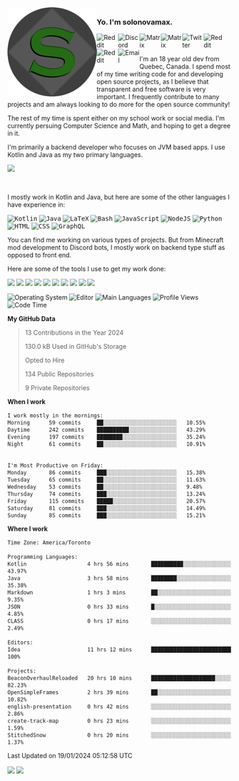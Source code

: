 <img align="left" alt="Avatar" width="200px" src="https://raw.githubusercontent.com/solonovamax/solonovamax/main/solonovamax-circle.png" />

### Yo. I'm solonovamax.

<a href="https://gitlab.com/solonovamax">
    <img align="left" alt="Reddit" width="48px" src="https://img.icons8.com/color/2x/gitlab.png">
</a>

<a href="https://discord.solonovamax.gay">
    <img align="left" alt="Discord" width="48px" src="https://img.icons8.com/color/2x/discord-logo.png">
</a>

<a href="https://matrix.to/#/@solonovamax:matrix.org?#gh-light-mode-only">
    <img align="left" alt="Matrix" width="48px" src="https://img.icons8.com/000000/material/2x/matrix-logo.png">
</a>
<a href="https://matrix.to/#/@solonovamax:matrix.org?#gh-dark-mode-only">
    <img align="left" alt="Matrix" width="48px" src="https://img.icons8.com/FFFFFF/material/2x/matrix-logo.png">
</a>

<a href="https://twitter.com/solonovamax">
    <img align="left" alt="Twitter" width="48px" src="https://img.icons8.com/color/2x/twitter.png">
</a>

<!-- <a href="https://twitch.tv/solonovamax">
    <img align="left" alt="Twitch" width="48px" src="https://img.icons8.com/color/2x/twitch.png">
</a> -->

<a href="https://reddit.com/u/solonovamax">
    <img align="left" alt="Reddit" width="48px" src="https://img.icons8.com/color/2x/reddit.png">
</a>

<a href="https://www.youtube.com/channel/UCTxCeyGu41WfEBT8mXpjHMA">
    <img align="left" alt="Reddit" width="48px" src="https://img.icons8.com/color/2x/youtube.png">
</a>

<a href="mailto:solonovamax@12oclockpoint.com">
    <img align="left" alt="Email" width="48px" src="https://img.icons8.com/fluency/2x/mail.png">
</a>

<!-- <a href="https://open.spotify.com/user/solonovamax">
    <img align="left" alt="Spotify" width="48px" src="https://img.icons8.com/color/2x/spotify.png">
</a> -->

<br/>
<br/>

I'm an 18 year old dev from Quebec, Canada.
I spend most of my time writing code for and developing open source projects, as I believe that transparent and free software is very important.
I frequently contribute to many projects and am always looking to do more for the open source community!

The rest of my time is spent either on my school work or social media. I'm currently persuing Computer Science and Math, and hoping to get a degree in it.

I'm primarily a backend developer who focuses on JVM based apps. I use Kotlin and Java as my two primary languages.


<a href="https://github.com/ryo-ma/github-profile-trophy"><img src="https://github-profile-trophy.vercel.app/?username=solonovamax&margin-w=15&row=1"/></a> 

<br/>

I mostly work in Kotlin and Java, but here are some of the other languages I have experience in:

<kbd><img height="32" alt="Kotlin" src="https://img.icons8.com/color/1x/kotlin.png"></kbd>
<kbd><img height="32" alt="Java" src="https://img.icons8.com/color/1x/java-coffee-cup-logo.png"></kbd>
<kbd><img height="32" alt="LaTeX" src="https://img.icons8.com/color/1x/latex.png"></kbd>
<kbd><img height="32" alt="Bash" src="https://img.icons8.com/color/1x/console.png"></kbd>
<kbd><img height="32" alt="JavaScript" src="https://img.icons8.com/color/1x/javascript.png"></kbd>
<kbd><img height="32" alt="NodeJS" src="https://img.icons8.com/color/1x/nodejs.png"></kbd>
<kbd><img height="32" alt="Python" src="https://img.icons8.com/color/1x/python.png"></kbd>
<kbd><img height="32" alt="HTML" src="https://img.icons8.com/color/1x/html-5.png"></kbd>
<kbd><img height="32" alt="CSS" src="https://img.icons8.com/color/1x/css3.png"></kbd>
<kbd><img height="32" alt="GraphQL" src="https://img.icons8.com/color/1x/graphql.png"></kbd>

You can find me working on various types of projects.
But from Minecraft mod development to Discord bots, I mostly work on backend type stuff as opposed to front end.

Here are some of the tools I use to get my work done:

<kbd><img height="32" src="https://img.icons8.com/color/2x/intellij-idea.png"></kbd>
<kbd><img height="32" src="https://img.icons8.com/color/2x/linux.png"></kbd>
<kbd><img height="32" src="https://img.icons8.com/fluent/2x/console.png"></kbd>
<kbd><img height="32" src="https://img.icons8.com/color/2x/open-source.png"></kbd>
<kbd><img height="32" src="https://img.icons8.com/color/2x/git.png"></kbd>
<kbd><img height="32" src="https://img.icons8.com/color/2x/docker.png"></kbd>
<kbd><img height="32" src="https://img.icons8.com/color/2x/mongodb.png"></kbd>
<kbd><img height="32" src="https://img.icons8.com/color/2x/nginx.png"></kbd>
<a href="?#gh-light-mode-only"><kbd><img height="32" src="https://img.icons8.com/metro/2x/mysql.png"></kbd></a>
<a href="?#gh-dark-mode-only"><kbd><img height="32" src="https://img.icons8.com/FFFFFF/metro/2x/mysql.png"></kbd></a>

![Operating System](https://img.shields.io/badge/OS-Arch%20Linux-informational?style=for-the-badge&logo=Arch%20Linux&logoColor=white&color=007ec6)
![Editor](https://img.shields.io/badge/Editor-IntelliJ%20Idea-informational?style=for-the-badge&logo=IntelliJ%20Idea&logoColor=white&color=007ec6)
![Main Languages](https://img.shields.io/badge/Main%20Languages-Java%20%26%20Kotlin-informational?style=for-the-badge&logo=Java&logoColor=white&color=007ec6)
![Profile Views](https://komarev.com/ghpvc/?username=solonovamax&color=blue&style=for-the-badge)
![Code Time](https://img.shields.io/endpoint?url=https://wakapi.dev/api/compat/shields/v1/solonovamax/interval:all_time&label=Code%20Time&style=for-the-badge&color=blue)

<!--START_SECTION:waka-->
**My GitHub Data**

> 13 Contributions in the Year 2024
> 
> 130.0 kB Used in GitHub's Storage
> 
> Opted to Hire
> 
> 134 Public Repositories
> 
> 9 Private Repositories
> 
**When I work** 

```text
I work mostly in the mornings: 
Morning      59 commits     ██░░░░░░░░░░░░░░░░░░░░░░░   10.55% 
Daytime      242 commits    ██████████░░░░░░░░░░░░░░░   43.29% 
Evening      197 commits    ████████░░░░░░░░░░░░░░░░░   35.24% 
Night        61 commits     ██░░░░░░░░░░░░░░░░░░░░░░░   10.91%


I'm Most Productive on Friday: 
Monday       86 commits     ███░░░░░░░░░░░░░░░░░░░░░░   15.38% 
Tuesday      65 commits     ██░░░░░░░░░░░░░░░░░░░░░░░   11.63% 
Wednesday    53 commits     ██░░░░░░░░░░░░░░░░░░░░░░░   9.48% 
Thursday     74 commits     ███░░░░░░░░░░░░░░░░░░░░░░   13.24% 
Friday       115 commits    █████░░░░░░░░░░░░░░░░░░░░   20.57% 
Saturday     81 commits     ███░░░░░░░░░░░░░░░░░░░░░░   14.49% 
Sunday       85 commits     ███░░░░░░░░░░░░░░░░░░░░░░   15.21%

```


**Where I work** 

```text
Time Zone: America/Toronto

Programming Languages: 
Kotlin                   4 hrs 56 mins       ██████████░░░░░░░░░░░░░░░   43.97% 
Java                     3 hrs 58 mins       ████████░░░░░░░░░░░░░░░░░   35.38% 
Markdown                 1 hrs 3 mins        ██░░░░░░░░░░░░░░░░░░░░░░░   9.35% 
JSON                     0 hrs 33 mins       █░░░░░░░░░░░░░░░░░░░░░░░░   4.85% 
CLASS                    0 hrs 17 mins       ░░░░░░░░░░░░░░░░░░░░░░░░░   2.49%

Editors: 
Idea                     11 hrs 12 mins      █████████████████████████   100%

Projects: 
BeaconOverhaulReloaded   20 hrs 10 mins      ████████████████████░░░░░   82.23% 
OpenSimpleFrames         2 hrs 39 mins       ██░░░░░░░░░░░░░░░░░░░░░░░   10.82% 
english-presentation     0 hrs 42 mins       ░░░░░░░░░░░░░░░░░░░░░░░░░   2.86% 
create-track-map         0 hrs 23 mins       ░░░░░░░░░░░░░░░░░░░░░░░░░   1.59% 
StitchedSnow             0 hrs 20 mins       ░░░░░░░░░░░░░░░░░░░░░░░░░   1.37%

```


 Last Updated on 19/01/2024 05:12:58 UTC
<!--END_SECTION:waka-->

<div style="white-space:nowrap;width:100%;position: relative;display: inline-block">
<img align="center" src="https://github-readme-stats.vercel.app/api?username=solonovamax&custom_title=solonovamax%27s%20Github%20Stats&langs_count=5&include_all_commits=true&count_private=true&show_icons=true&theme=github_dark"/>
<img align="center" src="https://github-readme-stats.vercel.app/api/wakatime?api_domain=wakapi.dev&username=solonovamax&range=last_30_days&custom_title=solonovamax%27s+Primary+Languages+%28Last+Month%29&langs_count=10&show_icons=true&theme=github_dark"/>
</div>
